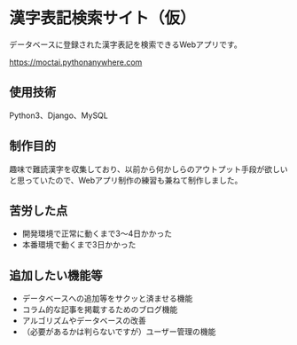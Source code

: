 # 漢字表記検索サイト（仮）
データベースに登録された漢字表記を検索できるWebアプリです。

https://moctai.pythonanywhere.com
## 使用技術
Python3、Django、MySQL
## 制作目的
趣味で難読漢字を収集しており、以前から何かしらのアウトプット手段が欲しいと思っていたので、Webアプリ制作の練習も兼ねて制作しました。
## 苦労した点
* 開発環境で正常に動くまで3〜4日かかった
* 本番環境で動くまで3日かかった
## 追加したい機能等
* データベースへの追加等をサクッと済ませる機能
* コラム的な記事を掲載するためのブログ機能
* アルゴリズムやデータベースの改善
* （必要があるかは判らないですが）ユーザー管理の機能